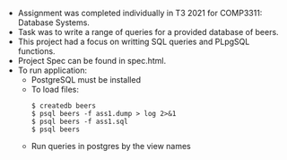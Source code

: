 - Assignment was completed individually in T3 2021 for COMP3311: Database Systems.
- Task was to write a range of queries for a provided database of beers.
- This project had a focus on writting SQL queries and PLpgSQL functions.
- Project Spec can be found in spec.html.
- To run application:
    - PostgreSQL must be installed
    - To load files:
      ```
      $ createdb beers
      $ psql beers -f ass1.dump > log 2>&1
      $ psql beers -f ass1.sql
      $ psql beers
      ```
    - Run queries in postgres by the view names

